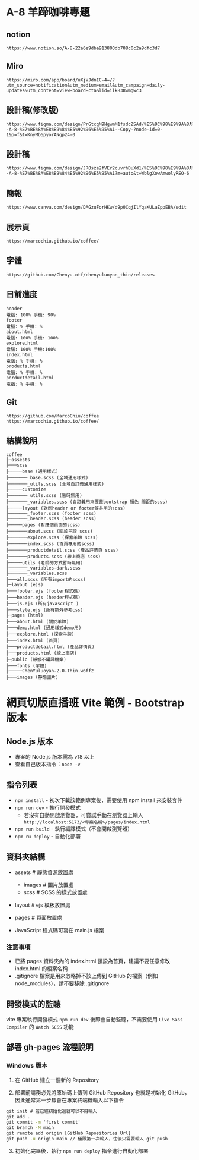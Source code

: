  # A-8 羊蹄咖啡專題

## notion
 ```
https://www.notion.so/A-8-22a6e9dba913800db708c0c2a9dfc3d7
 ```

## Miro
```
https://miro.com/app/board/uXjVJdnIC-4=/?utm_source=notification&utm_medium=email&utm_campaign=daily-updates&utm_content=view-board-cta&lid=ilk838wmgwc3
```

## 設計稿(修改版)
```
https://www.figma.com/design/PrGtcgM9NgwmM1fsdcZSAd/%E5%9C%98%E9%9A%8A%E5%B0%88%E9%A1%8C--A-8-%E7%BE%8A%E8%B9%84%E5%92%96%E5%95%A1--Copy-?node-id=0-1&p=f&t=KnyMb6pyorANgp24-0
```

## 設計稿
```
https://www.figma.com/design/JR0sze2fVEr2cuvrhDuXd1/%E5%9C%98%E9%9A%8A%E5%B0%88%E9%A1%8C--A-8-%E7%BE%8A%E8%B9%84%E5%92%96%E5%95%A1?m=auto&t=WblgXowAmwolyREO-6
```

## 簡報
```
https://www.canva.com/design/DAGzuForHKw/d9p0CqjIlYqaKULaZppEBA/edit
```

## 展示頁
```
https://marcochiu.github.io/coffee/
```

## 字體
```
https://github.com/Chenyu-otf/chenyuluoyan_thin/releases
```

## 目前進度
```
header
電腦: 100% 手機: 90% 
footer
電腦: % 手機: %
about.html
電腦: 100% 手機: 100%
explore.html
電腦: 100% 手機:100%
index.html
電腦: % 手機: %
products.html
電腦: % 手機: %
porductdetail.html
電腦: % 手機: %
```

## Git
```
https://github.com/MarcoChiu/coffee
https://marcochiu.github.io/coffee/
```

## 結構說明

```
coffee
├─assests
├───scss
├─────base (通用樣式)
├───────_base.scss (全域通用樣式)
├───────_utils.scss (全域自訂義通用樣式)
├─────customize
├───────_utils.scss (暫時無用)
├───────_variables.scss (自訂義用來覆蓋bootstrap 顏色 間距的scss)
├─────layout (對應header or footer等共用的scss)
├───────_footer.scss (footer scss)
├───────_header.scss (header scss) 
├─────pages (對應個頁面的scss)
├───────about.scss (關於羊蹄 scss)
├───────explore.scss (探索羊蹄 scss)
├───────index.scss (首頁專用的scss)
├───────productdetail.scss (產品詳情頁 scss)
├───────products.scss (線上商店 scss)
├─────utils (老師的方式暫時無用)
├───────_variables-dark.scss  
├───────_variables.scss  
├───all.scss (所有import的scss)
├─layout (ejs)
├───footer.ejs (footer程式碼)
├───header.ejs (header程式碼)
├───js.ejs (所有javascript )
├───style.ejs (所有額外參考css)
├─pages (html)
├───about.html (關於羊蹄)
├───demo.html (通用樣式demo用)
├───explore.html (探索羊蹄)
├───index.html (首頁)
├───productdetail.html (產品詳情頁)
├───products.html (線上商店)
├─public (靜態不編譯檔案)
├───fonts (字體)
├─────ChenYuluoyan-2.0-Thin.woff2
├───images (靜態圖片)

```

# 網頁切版直播班 Vite 範例 - Bootstrap 版本

## Node.js 版本
  - 專案的 Node.js 版本需為 v18 以上
  - 查看自己版本指令：`node -v`


## 指令列表
- `npm install` - 初次下載該範例專案後，需要使用 npm install 來安裝套件
- `npm run dev` - 執行開發模式
  - 若沒有自動開啟瀏覽器，可嘗試手動在瀏覽器上輸入
    `http://localhost:5173/<專案名稱>/pages/index.html`
- `npm run build` - 執行編譯模式（不會開啟瀏覽器）
- `npm ru deploy` - 自動化部署

## 資料夾結構
  - assets # 靜態資源放置處
    - images # 圖片放置處
    - scss # SCSS 的樣式放置處

  - layout # ejs 模板放置處
  - pages # 頁面放置處

- JavaScript 程式碼可寫在 main.js 檔案

### 注意事項
- 已將 pages 資料夾內的 index.html 預設為首頁，建議不要任意修改 index.html 的檔案名稱
- .gitignore 檔案是用來忽略掉不該上傳到 GitHub 的檔案（例如 node_modules），請不要移除 .gitignore

## 開發模式的監聽
vite 專案執行開發模式 `npm run dev` 後即會自動監聽，不需要使用 `Live Sass Compiler` 的 `Watch SCSS` 功能


## 部署 gh-pages 流程說明
### Windows 版本
1. 在 GitHub 建立一個新的 Repository

2. 部署前請務必先將原始碼上傳到 GitHub Repository 也就是初始化 GitHub，因此通常第一步驟會在專案終端機輸入以下指令
```cmd
git init # 若已經初始化過就可以不用輸入
git add .
git commit -m 'first commit'
git branch -M main
git remote add origin [GitHub Repositories Url]
git push -u origin main // 僅限第一次輸入，往後只需要輸入 git push
```

3. 初始化完畢後，執行 `npm run deploy` 指令進行自動化部署
